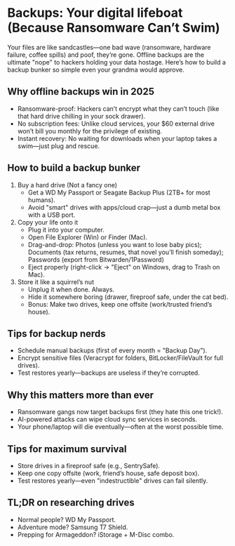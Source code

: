 # Backups: Your digital lifeboat (Because Ransomware Can’t Swim)

Your files are like sandcastles—one bad wave (ransomware, hardware failure, coffee spills) and poof, they’re gone. 
Offline backups are the ultimate "nope" to hackers holding your data hostage. Here’s how to build a backup bunker 
so simple even your grandma would approve.

## Why offline backups win in 2025

* Ransomware-proof: Hackers can’t encrypt what they can’t touch (like that hard drive chilling in your sock drawer).
* No subscription fees: Unlike cloud services, your $60 external drive won’t bill you monthly for the privilege of existing.
* Instant recovery: No waiting for downloads when your laptop takes a swim—just plug and rescue.

## How to build a backup bunker

1. Buy a hard drive (Not a fancy one)
   * Get a WD My Passport or Seagate Backup Plus (2TB+ for most humans).
   * Avoid "smart" drives with apps/cloud crap—just a dumb metal box with a USB port.
2. Copy your life onto it
   * Plug it into your computer.
   * Open File Explorer (Win) or Finder (Mac).
   * Drag-and-drop: Photos (unless you want to lose baby pics); Documents (tax returns, resumes, that novel you’ll finish someday); Passwords (export from Bitwarden/1Password)
   * Eject properly (right-click → "Eject" on Windows, drag to Trash on Mac).
3. Store it like a squirrel’s nut
   * Unplug it when done. Always.
   * Hide it somewhere boring (drawer, fireproof safe, under the cat bed).
   * Bonus: Make two drives, keep one offsite (work/trusted friend’s house).

## Tips for backup nerds

* Schedule manual backups (first of every month = "Backup Day").
* Encrypt sensitive files (Veracrypt for folders, BitLocker/FileVault for full drives).
* Test restores yearly—backups are useless if they’re corrupted.

## Why this matters more than ever

* Ransomware gangs now target backups first (they hate this one trick!).
* AI-powered attacks can wipe cloud sync services in seconds.
* Your phone/laptop will die eventually—often at the worst possible time.

## Tips for maximum survival

* Store drives in a fireproof safe (e.g., SentrySafe).
* Keep one copy offsite (work, friend’s house, safe deposit box).
* Test restores yearly—even "indestructible" drives can fail silently.

## TL;DR on researching drives

* Normal people? WD My Passport.
* Adventure mode? Samsung T7 Shield.
* Prepping for Armageddon? iStorage + M-Disc combo.
